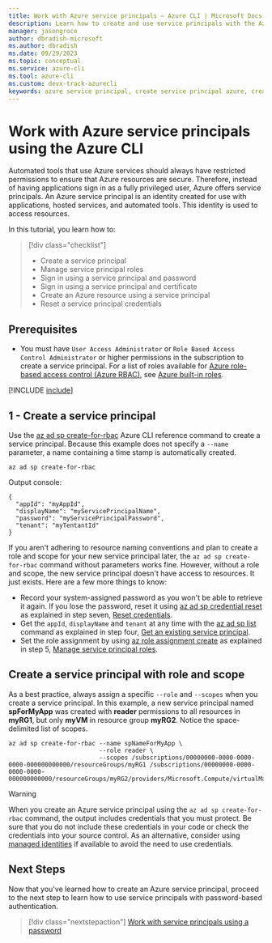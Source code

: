 ```yaml
---
title: Work with Azure service principals – Azure CLI | Microsoft Docs
description: Learn how to create and use service principals with the Azure CLI. Use service principals to gain control over which Azure resources can be accessed.
manager: jasongroce
author: dbradish-microsoft
ms.author: dbradish
ms.date: 09/29/2023
ms.topic: conceptual
ms.service: azure-cli
ms.tool: azure-cli
ms.custom: devx-track-azurecli
keywords: azure service principal, create service principal azure, create service principal azure cli
---
```

# Work with Azure service principals using the Azure CLI

Automated tools that use Azure services should always have restricted permissions to ensure that Azure resources are secure. Therefore, instead of having applications sign in as a fully privileged user, Azure offers service principals. An Azure service principal is an identity created for use with applications, hosted services, and automated tools.  This identity is used to access resources.

In this tutorial, you learn how to:

> [!div class="checklist"]
> * Create a service principal
> * Manage service principal roles
> * Sign in using a service principal and password
> * Sign in using a service principal and certificate
> * Create an Azure resource using a service principal
> * Reset a service principal credentials

## Prerequisites

* You must have `User Access Administrator` or `Role Based Access Control Administrator` or higher permissions in the subscription to create a service principal. For a list of roles available for [Azure role-based access control (Azure RBAC)](/azure/role-based-access-control/overview), see [Azure built-in roles](/azure/role-based-access-control/built-in-roles).

[!INCLUDE [include](~/articles/reusable-content/azure-cli/azure-cli-prepare-your-environment-no-header.md)]

## 1 - Create a service principal

Use the [az ad sp create-for-rbac](/cli/azure/ad/sp#az_ad_sp_create_for_rbac) Azure CLI reference command to create a service principal. Because this example does not specify a `--name` parameter, a name containing a time stamp is automatically created.

```azurecli-interactive
az ad sp create-for-rbac

```

Output console:

```output
{
  "appId": "myAppId",
  "displayName": "myServicePrincipalName",
  "password": "myServicePrincipalPassword",
  "tenant": "myTentantId"
}
```

If you aren't adhering to resource naming conventions and plan to create a role and scope for your new service principal later, the `az ad sp create-for-rbac` command without parameters works fine. However, without a role and scope, the new service principal doesn't have access to resources. It just exists. Here are a few more things to know:

* Record your system-assigned password as you won't be able to retrieve it again. If you lose the password, reset it using [az ad sp credential reset](/cli/azure/ad/sp/credential#az-ad-sp-credential-reset) as explained in step seven, [Reset credentials](./azure-cli-sp-tutorial-7.md).
* Get the `appId`, `displayName` and `tenant` at any time with the [az ad sp list](/cli/azure/ad/sp#az-ad-sp-list) command as explained in step four, [Get an existing service principal](./azure-cli-sp-tutorial-4.md).
* Set the role assignment by using [az role assignment create](/cli/azure/role/assignment#az-role-assignment-create) as explained in step 5, [Manage service principal roles](./azure-cli-sp-tutorial-5.md).

## Create a service principal with role and scope

As a best practice, always assign a specific `--role` and `--scopes` when you create a service principal. In this example, a new service principal named **spForMyApp** was created with **reader** permissions to all resources in **myRG1**, but only **myVM** in resource group **myRG2**. Notice the space-delimited list of scopes.

```azurecli-interactive
az ad sp create-for-rbac --name spNameForMyApp \
                         --role reader \
                         --scopes /subscriptions/00000000-0000-0000-0000-000000000000/resourceGroups/myRG1 /subscriptions/00000000-0000-0000-0000-000000000000/resourceGroups/myRG2/providers/Microsoft.Compute/virtualMachines/myVM
```

> [!WARNING]
> When you create an Azure service principal using the `az ad sp create-for-rbac` command, the output includes credentials that you must protect. Be sure that you do not include these credentials in your code or check the credentials into your source control. As an alternative, consider using [managed identities](/azure/active-directory/managed-identities-azure-resources/overview) if available to avoid the need to use credentials.

## Next Steps

Now that you've learned how to create an Azure service principal, proceed to the next step to learn how to use service principals with password-based authentication.

> [!div class="nextstepaction"]
> [Work with service principals using a password](./azure-cli-sp-tutorial-2.md)
